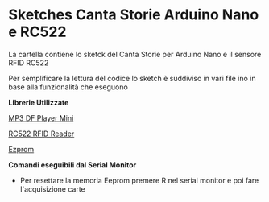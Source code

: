 # Sketches Canta Storie  Arduino Nano e RC522
La cartella contiene lo sketck del Canta Storie per Arduino Nano e il sensore RFID RC522

Per semplificare la lettura del codice lo sketch è suddiviso in vari file ino in base alla funzionalità che eseguono

**Librerie Utilizzate**

[MP3 DF Player Mini](https://github.com/Makuna/DFMiniMp3)

[RC522 RFID Reader](https://github.com/miguelbalboa/rfid) 

[Ezprom](https://github.com/amirchev/EZPROM) 


**Comandi eseguibili dal Serial Monitor**

- Per resettare la memoria Eeprom premere R nel serial monitor e poi fare l'acquisizione carte







